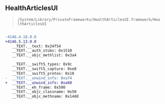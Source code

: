 ## HealthArticlesUI

> `/System/Library/PrivateFrameworks/HealthArticlesUI.framework/HealthArticlesUI`

```diff

-4146.4.18.0.0
+4146.5.13.0.0
   __TEXT.__text: 0x24f54
   __TEXT.__auth_stubs: 0x1510
   __TEXT.__objc_methlist: 0x3a4

   __TEXT.__swift5_types: 0x9c
   __TEXT.__swift5_capture: 0xe8
   __TEXT.__swift5_protos: 0x18
-  __TEXT.__unwind_info: 0xa74
+  __TEXT.__unwind_info: 0xa68
   __TEXT.__eh_frame: 0x590
   __TEXT.__objc_classname: 0x50
   __TEXT.__objc_methname: 0x14dd

```

